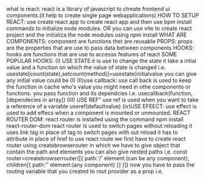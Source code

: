 what is react:
react is a library of javascript to ctreate frontend ui components.(it help to create single page webapplications)
HOW TO SETUP REACT:
use create react app to create react app and then use bpm install commands to initialize node modules. OR you can use vite to create react project and the initializa the node modules using npm install
WHAT ARE COMPONENTS:
component are functions thet are reusable
PROPS:
props are the properties that are use to pass data between components
HOOKS:
hooks are functions that are use to accesss features of react
SOME POPULAR HOOKS:
(I) USE STATE:it is use to change the state it take a intial value and a function on which the value of state is changed i.e. usestate[count(state),setcount(method)]=usestate(initialvalue you can give any initial value could be 0)
(II)use callback: use call back is used to keep the function in cache who's value you might need in othe components or functions. you pass function and its dependcies i.e. usecallback(function,[dependecies in array])
(III) USE REF" use ref is used when you want to take a reference of a variable useref(defaultvalue)
(iv)USE EFEECT: use effect is used to add effecs when a component is mounted or unmounted.
REACT ROUTER DOM:
react router is installed using the command npm install react-router-dom
react router is used to switch pages without reloading it uses link tag in place of <a> tag to switch pages with out reload it has to attribute in place of href
to use react route we first have to create react router using createbrowserouter in which we have to give object that contain the path and elements you can also give nested paths
i,e. const router=createbrowserrouter([{
path:'/'
element:(can be any component),
children[{
path:''
element:(any component)
}]
}])
now you have to pass the routing variable that you created to rout provider as a prop
i.e. <routerprovider router=router>
